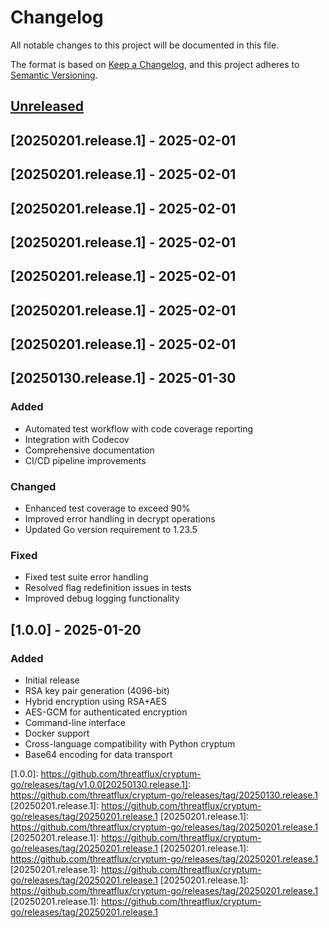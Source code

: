 # Changelog

All notable changes to this project will be documented in this file.

The format is based on [Keep a Changelog](https://keepachangelog.com/en/1.0.0/),
and this project adheres to [Semantic Versioning](https://semver.org/spec/v2.0.0.html).

## [Unreleased]

## [20250201.release.1] - 2025-02-01

## [20250201.release.1] - 2025-02-01

## [20250201.release.1] - 2025-02-01

## [20250201.release.1] - 2025-02-01

## [20250201.release.1] - 2025-02-01

## [20250201.release.1] - 2025-02-01

## [20250201.release.1] - 2025-02-01

## [20250130.release.1] - 2025-01-30

### Added
- Automated test workflow with code coverage reporting
- Integration with Codecov
- Comprehensive documentation
- CI/CD pipeline improvements

### Changed
- Enhanced test coverage to exceed 90%
- Improved error handling in decrypt operations
- Updated Go version requirement to 1.23.5

### Fixed
- Fixed test suite error handling
- Resolved flag redefinition issues in tests
- Improved debug logging functionality

## [1.0.0] - 2025-01-20

### Added
- Initial release
- RSA key pair generation (4096-bit)
- Hybrid encryption using RSA+AES
- AES-GCM for authenticated encryption
- Command-line interface
- Docker support
- Cross-language compatibility with Python cryptum
- Base64 encoding for data transport

[Unreleased]: https://github.com/threatflux/cryptum-go/compare/v1.0.0...HEAD
[1.0.0]: https://github.com/threatflux/cryptum-go/releases/tag/v1.0.0[20250130.release.1]: https://github.com/threatflux/cryptum-go/releases/tag/20250130.release.1
[20250201.release.1]: https://github.com/threatflux/cryptum-go/releases/tag/20250201.release.1
[20250201.release.1]: https://github.com/threatflux/cryptum-go/releases/tag/20250201.release.1
[20250201.release.1]: https://github.com/threatflux/cryptum-go/releases/tag/20250201.release.1
[20250201.release.1]: https://github.com/threatflux/cryptum-go/releases/tag/20250201.release.1
[20250201.release.1]: https://github.com/threatflux/cryptum-go/releases/tag/20250201.release.1
[20250201.release.1]: https://github.com/threatflux/cryptum-go/releases/tag/20250201.release.1
[20250201.release.1]: https://github.com/threatflux/cryptum-go/releases/tag/20250201.release.1
